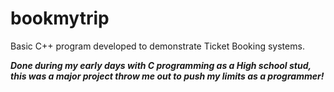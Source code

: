 # bookmytrip
Basic C++ program developed to demonstrate Ticket Booking systems.

***Done during my early days with C programming as a High school stud, this was a major project throw me out to push my limits as a programmer!***